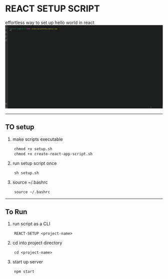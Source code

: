 # REACT SETUP SCRIPT
effortless way to set up hello world in react
![hello world](./hello_world.gif)

---
## TO setup
1. make scripts executable
```
    chmod +x setup.sh
    chmod +x create-react-app-script.sh
```
2. run setup script once
```
    sh setup.sh
```
3. source ~/.bashrc

```
    source ~/.bashrc
```
---
## To Run
1. run script as a CLI
```
    REACT-SETUP <project-name>
```
2. cd into project directory
```
    cd <project-name>
```
3. start up server
```
    npm start
```